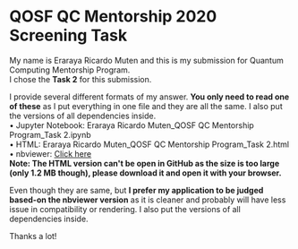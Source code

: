 # QOSF QC Mentorship 2020 Screening Task

My name is Eraraya Ricardo Muten and this is my submission for Quantum Computing Mentorship Program. <br>
I chose the **Task 2** for this submission.

I provide several different formats of my answer. **You only need to read one of these** as I put everything in one file and they are all the same. I also put the versions of all dependencies inside. <br>
• Jupyter Notebook: Eraraya Ricardo Muten_QOSF QC Mentorship Program_Task 2.ipynb <br>
• HTML: Eraraya Ricardo Muten_QOSF QC Mentorship Program_Task 2.html <br>
• nbviewer: [Click here](https://nbviewer.jupyter.org/github/eraraya-ricardo/qosf-screening_task/blob/master/Eraraya%20Ricardo%20Muten_QOSF%20QC%20Mentorship%20Program_Task%202.ipynb) <br>
**Note: The HTML version can't be open in GitHub as the size is too large (only 1.2 MB though), please download it and open it with your browser.**

Even though they are same, but **I prefer my application to be judged based-on the nbviewer version** as it is cleaner and probably will have less issue in compatibility or rendering. I also put the versions of all dependencies inside. 

Thanks a lot!
